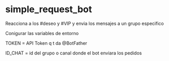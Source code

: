 # simple_request_bot
Reacciona a los #deseo y #VIP y envia los mensajes a un grupo especifico


Conigurar las variables de entorno

TOKEN = API Token q t da @BotFather

ID_CHAT = id del grupo o canal donde el bot enviara los pedidos
